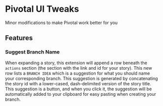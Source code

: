 # Pivotal UI Tweaks
Minor modifications to make Pivotal work better for you

## Features

### Suggest Branch Name
When expanding a story, this extension will append a row beneath the `actions`
section (the section with the link and id for your story). This new row lists a
`BRANCH IDEA` which is a suggestion for what you should name your corresponding
branch. This suggestion is generated by concatenating the story id with a
lower-cased, dash-delimited version of the story title. This suggestion is a
button, and when you click it, the suggestion will be automatically added to
your clipboard for easy pasting when creating your branch.
